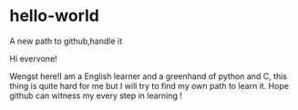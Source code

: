 # hello-world
A new path to github,handle it

Hi evervone!

Wengst here!I am a English learner and a greenhand of python and C, this thing is quite hard for me but I will try to find my own path to learn it. Hope github can witness my every step in learning !

